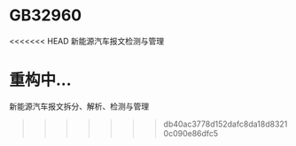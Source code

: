 # GB32960
<<<<<<< HEAD
新能源汽车报文检测与管理

重构中...
=======
新能源汽车报文拆分、解析、检测与管理
>>>>>>> db40ac3778d152dafc8da18d83210c090e86dfc5
